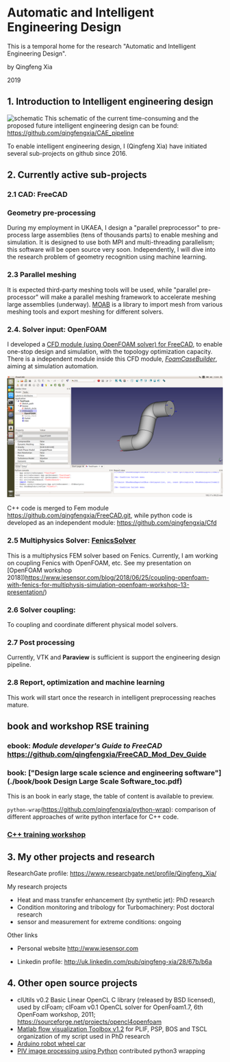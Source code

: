 # Automatic and Intelligent Engineering Design

This is a temporal home for the research "Automatic and Intelligent Engineering Design".

by Qingfeng Xia

2019

## 1. Introduction to Intelligent engineering design

![schematic](https://raw.githubusercontent.com/qingfengxia/CAE_pipeline/master/images/current_CAE_process.png)
This schematic of the current time-consuming and the proposed future intelligent engineering design can be found: <https://github.com/qingfengxia/CAE_pipeline>

To enable intelligent engineering design, I (Qingfeng Xia) have initiated several sub-projects on github since 2016.

##  2. Currently active sub-projects

### 2.1 CAD: FreeCAD

### Geometry pre-processing

During my employment in UKAEA, I design a "parallel preprocessor" to pre-process large assemblies (tens of thousands parts) to enable meshing and simulation.  It is designed to use both MPI and multi-threading parallelism;  this software will be open source very soon. Independently, I will dive into the research problem of geometry recognition using machine learning.

### 2.3 Parallel meshing

It is expected third-party meshing tools will be used, while "parallel pre-processor" will make a parallel meshing framework to accelerate meshing large assemblies (underway). [MOAB]() is a library to import mesh from various meshing tools and export meshing for different solvers.

### 2.4. Solver input: OpenFOAM

I developed a [CFD module (using OpenFOAM solver) for FreeCAD](https://github.com/qingfengxia/Cfd), to enable one-stop design and simulation, with the topology optimization capacity.  There is a independent module inside this CFD module, [*FoamCaseBuilder*](), aiming at simulation automation.

![OpenFOAM as a CFD solver in CfdWorkbench of FreeCAD](https://github.com/qingfengxia/qingfengxia.github.io/blob/master/images/FreeCAD_CFDworkbench_screenshot.png)

C++ code is merged to Fem module <https://github.com/qingfengxia/FreeCAD.git>,  while python code is developed as an independent module: <https://github.com/qingfengxia/Cfd>

### 2.5 Multiphysics Solver: [FenicsSolver](https://github.com/qingfengxia/FenicsSolver)

   This is a multiphysics FEM solver based on Fenics.  Currently, I am working on coupling Fenics with OpenFOAM, etc.  See  my presentation on [OpenFOAM workshop 2018])https://www.iesensor.com/blog/2018/06/25/coupling-openfoam-with-fenics-for-multiphysis-simulation-openfoam-workshop-13-presentation/)

### 2.6 Solver coupling:

To coupling and coordinate different physical model solvers.

### 2.7 Post processing

Currently, VTK and **Paraview** is sufficient is support the engineering design pipeline.

### 2.8 Report, optimization and machine learning

This work will start once the research in intelligent preprocessing reaches mature.

## book and workshop RSE training

### ebook: *Module developer's Guide to FreeCAD* <https://github.com/qingfengxia/FreeCAD_Mod_Dev_Guide>

###  book: ["Design large scale science and engineering software"](./book/book Design Large Scale Software_toc.pdf)

This is an book in early stage, the table of content is available to preview.

`python-wrap`(https://github.com/qingfengxia/python-wrap): comparison of different approaches of write python interface for C++ code.

### [C++ training workshop](./workshop/index.html)




## 3. My other projects and research

ResearchGate profile: <https://www.researchgate.net/profile/Qingfeng_Xia/>

My research projects

- Heat and mass transfer enhancement (by synthetic jet): PhD research
- Condition monitoring and tribology for Turbomachinery:  Post doctoral research
- sensor and measurement for extreme conditions: ongoing

Other links

- Personal website <http://www.iesensor.com>

+ Linkedin profile:   <http://uk.linkedin.com/pub/qingfeng-xia/28/67b/b6a>


## 4. Other open source projects

- clUtils v0.2			Basic Linear OpenCL C library (released by BSD licensed), used by clFoam;
  clFoam v0.1       	OpenCL solver for OpenFoam1.7,   6th OpenFoam workshop, 2011;
                             	<https://sourceforge.net/projects/opencl4openfoam>
- [Matlab flow visualization Toolbox v1.2](https://sourceforge.net/projects/flowviz/) for PLIF, PSP, BOS and TSCL
      organization of my script used in PhD research
- [Arduino robot wheel car](https://github.com/qingfengxia/arduinorobotcar)
- [PIV image processing using Python](https://github.com/qingfengxia/openpiv-python) contributed python3 wrapping